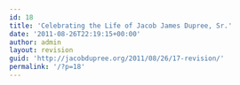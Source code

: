 ```yaml
---
id: 18
title: 'Celebrating the Life of Jacob James Dupree, Sr.'
date: '2011-08-26T22:19:15+00:00'
author: admin
layout: revision
guid: 'http://jacobdupree.org/2011/08/26/17-revision/'
permalink: '/?p=18'
---
```


